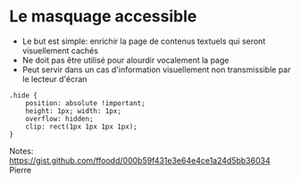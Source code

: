 <!-- .slide: class="with-code-bg-dark" -->

# Le masquage accessible

* Le but est simple: enrichir la page de contenus textuels qui seront visuellement cachés
* Ne doit pas être utilisé pour alourdir vocalement la page
* Peut servir dans un cas d'information visuellement non transmissible par le lecteur d'écran

```
.hide {
    position: absolute !important;
    height: 1px; width: 1px;
    overflow: hidden;
    clip: rect(1px 1px 1px 1px);
}
```

Notes:
https://gist.github.com/ffoodd/000b59f431e3e64e4ce1a24d5bb36034
Pierre
